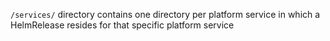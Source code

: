 `/services/` directory contains one directory per platform service in which a HelmRelease resides for that specific platform service
